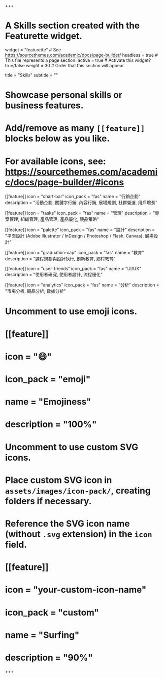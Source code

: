 +++
# A Skills section created with the Featurette widget.
widget = "featurette"  # See https://sourcethemes.com/academic/docs/page-builder/
headless = true  # This file represents a page section.
active = true  # Activate this widget? true/false
weight = 30  # Order that this section will appear.

title = "Skills"
subtitle = ""

# Showcase personal skills or business features.
# 
# Add/remove as many `[[feature]]` blocks below as you like.
# 
# For available icons, see: https://sourcethemes.com/academic/docs/page-builder/#icons

[[feature]]
  icon = "chart-bar"
  icon_pack = "fas"
  name = "行銷企劃"
  description = "活動企劃, 關鍵字行銷, 內容行銷, 展場規劃, 社群營運, 用戶增長"
  
[[feature]]
  icon = "tasks"
  icon_pack = "fas"
  name = "管理"
  description = "專案管理, 組織管理, 產品管理, 產品優化, 競品策略"  
  
[[feature]]
  icon = "palette"
  icon_pack = "fas"
  name = "設計"
  description = "平面設計 (Adobe Illustrator / InDesign / Photoshop / Flash, Canvas), 展場設計"
  
[[feature]]
  icon = "graduation-cap"
  icon_pack = "fas"
  name = "教育"
  description = "課程規劃與設計執行, 創新教育, 鄉村教育"

[[feature]]
  icon = "user-friends"
  icon_pack = "fas"
  name = "UI/UX"
  description = "使用者研究, 使用者設計, 流程優化"
  
[[feature]]
  icon = "analytics"
  icon_pack = "fas"
  name = "分析"
  description = "市場分析, 競品分析, 數據分析"

# Uncomment to use emoji icons.
# [[feature]]
#  icon = ":smile:"
#  icon_pack = "emoji"
#  name = "Emojiness"
#  description = "100%"  

# Uncomment to use custom SVG icons.
# Place custom SVG icon in `assets/images/icon-pack/`, creating folders if necessary.
# Reference the SVG icon name (without `.svg` extension) in the `icon` field.
# [[feature]]
#  icon = "your-custom-icon-name"
#  icon_pack = "custom"
#  name = "Surfing"
#  description = "90%"

+++
